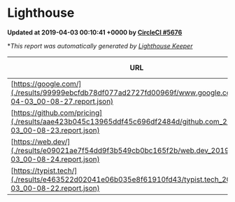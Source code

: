 
# Lighthouse

**Updated at 2019-04-03 00:10:41 +0000 by [CircleCI #5676](https://circleci.com/gh/ItinerisLtd/lighthouse-keeper-example/5676)**

**This report was automatically generated by [Lighthouse Keeper](https://github.com/itinerisltd/lighthouse-keeper)*

| URL | Performance | Accessibility | Best Practices | SEO | PWA | Updated At |
| --- | --- | --- | --- | --- | --- | --- |
| [https://google.com/](./results/99999ebcfdb78df077ad2727fd00969f/www.google.com_2019-04-03_00-08-27.report.json) | 0.94 | 0.71 | 0.93 | 0.82 | 0.58 | 2019-04-03T00:08:27.360Z |
| [https://github.com/pricing](./results/aae423b045c13965ddf45c696df2484d/github.com_2019-04-03_00-08-23.report.json) | 0.88 | 0.89 | 0.93 | 0.9 | 0.58 | 2019-04-03T00:08:23.521Z |
| [https://web.dev/](./results/e09021ae7f54dd9f3b549cb0bc165f2b/web.dev_2019-04-03_00-08-24.report.json) | 0.97 | 0.93 | 1 | 0.96 | 1 | 2019-04-03T00:08:24.084Z |
| [https://typist.tech/](./results/e463522d02041e06b035e8f61910fd43/typist.tech_2019-04-03_00-08-22.report.json) | 1 |  |  |  |  | 2019-04-03T00:08:22.604Z |
